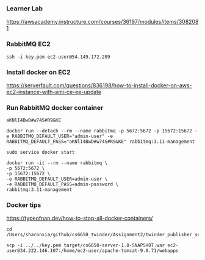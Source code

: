 ### Learner Lab
https://awsacademy.instructure.com/courses/36197/modules/items/3082081

### RabbitMQ EC2
```
ssh -i key.pem ec2-user@54.149.172.209
```

### Install docker on EC2
https://serverfault.com/questions/836198/how-to-install-docker-on-aws-ec2-instance-with-ami-ce-ee-update

### Run RabbitMQ docker container

```
aKNlI4BwD#w74S#R9&KE
```

```
docker run --detach --rm --name rabbitmq -p 5672:5672 -p 15672:15672 -e RABBITMQ_DEFAULT_USER="admin-user" -e RABBITMQ_DEFAULT_PASS="aKNlI4BwD#w74S#R9&KE" rabbitmq:3.11-management
```

```
sudo service docker start
```

```
docker run -it --rm --name rabbitmq \
-p 5672:5672 \
-p 15672:15672 \
-e RABBITMQ_DEFAULT_USER=admin-user \
-e RABBITMQ_DEFAULT_PASS=admin-password \
rabbitmq:3.11-management
```

### Docker tips
https://typeofnan.dev/how-to-stop-all-docker-containers/


```
cd /Users/sharonxia/github/cs6650_twinder/Assignment2/twinder_publisher_server_servlet

scp -i ../../key.pem target/cs6650-server-1.0-SNAPSHOT.war ec2-user@34.222.146.107:/home/ec2-user/apache-tomcat-9.0.71/webapps
```